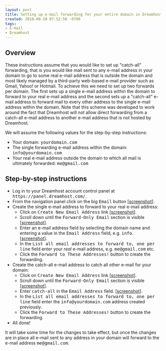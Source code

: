 ```yaml
---
layout: post
title: Setting up e-mail forwarding for your entire domain in Dreamhost
created: 2010-08-10 07:52:50 -0700
tags:
- E-mail
- Dreamhost
---
```

<h2>Overview</h2>
<p>
  These instructions assume that you would like to set up "catch-all" forwarding, that is you would like mail sent to any e-mail address in your domain to go to some real e-mail address that is outside the domain and most likely managed by a third-party web-based e-mail provider such as Gmail, Yahoo! or Hotmail. To achieve this we need to set up two forwards per domain. The first sets up a single e-mail address within the domain to forward to your real e-mail address and the second sets up a "catch-all" e-mail address to forward mail to every other address to the single e-mail address within the domain. Note that this scheme was developed to work around the fact that Dreamhost will <em>not</em> allow direct forwarding from a catch-all e-mail address to another e-mail address that is not hosted by Dreamhost.
</p>
<p>
  We will assume the following values for the step-by-step instructions:
</p>
<ul>
  <li>Your domain: <tt>yourdomain.com</tt></li>
  <li>The single forwarding e-mail address within the domain: <tt>info@yourdomain.com</tt></li>
  <li>Your real e-mail address outside the domain to which all mail is ultimately forwarded: <tt>me@gmail.com</tt></li>
</ul>
<h2>Step-by-step instructions</h2>
<ul>
  <li>Log in to your Dreamhost account control panel at <tt>https://panel.dreamhost.com/</tt>.</li>
  <li>From the navigation panel click on the big <tt>Email</tt> button [<a href="/sites/default/files/screenshot1.jpg">screenshot</a>].</li>
  <li>Create the single e-mail address to forward to your real e-mail address:<br />
    <ul>
      <li>Click on <tt>Create New Email Address</tt> link [<a href="/sites/default/files/screenshot2.jpg">screenshot</a>].</li>
      <li>Scroll down until the <tt>Forward-Only Email</tt> section is visible [<a href="/sites/default/files/screenshot3.jpg">screenshot</a>].</li>
      <li>Enter an e-mail address field by selecting the domain name and entering a value in the <tt>Email Address</tt> field, e.g. <tt>info</tt>. [<a href="/sites/default/files/screenshot3.jpg">screenshot</a>].</li>
      <li>In the <tt>List all email addresses to forward to, one per line</tt> field enter your <em>real</em> e-mail address, e.g. <tt>me@gmail.com</tt> etc.</li>
      <li>Click the <tt>Forward to These Addresses!</tt> button to create the forwarding.</li>
    </ul>
  </li>
  <li>Create the catch-all e-mail address to catch all other e-mail for your domain:<br />
    <ul>
      <li>Click on <tt>Create New Email Address</tt> link [<a href="/sites/default/files/screenshot2.jpg">screenshot</a>].</li>
      <li>Scroll down until the <tt>Forward-Only Email</tt> section is visible [<a href="/sites/default/files/screenshot3.jpg">screenshot</a>].</li>
      <li>Enter <tt>catch-all</tt> in the <tt>Email Address</tt> field. [<a href="/sites/default/files/screenshot3.jpg">screenshot</a>].</li>
      <li>In the <tt>List all email addresses to forward to, one per line</tt> field enter the <tt>info@yourdomain.com</tt> address created previously.</li>
      <li>Click the <tt>Forward to These Addresses!</tt> button to create the forwarding.</li>
    </ul>
  </li>
  <li>All done!</li>
</ul>
<p>
  It will take some time for the changes to take effect, but once the changes are in place all e-mail sent to any address in your domain will forward to the e-mail address <tt>me@gmail.com</tt>.
</p>

